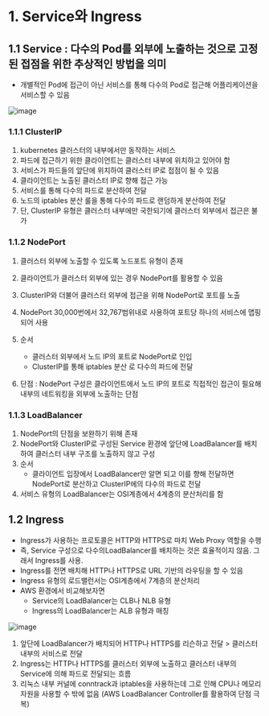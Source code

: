 # 1. Service와 Ingress
## 1.1 Service : 다수의 Pod를 외부에 노출하는 것으로 고정된 접점을 위한 추상적인 방법을 의미
   - 개별적인 Pod에 접근이 아닌 서비스를 통해 다수의 Pod로 접근해 어플리케이션을 서비스할 수 있음

![image](https://github.com/devhyunuk/eks-cloudnet/assets/49749510/b21b7441-aeee-43c8-a7e3-06c3d72906be)

### 1.1.1 ClusterIP
1. kubernetes 클러스터의 내부에서만 동작하는 서비스
2. 파드에 접근하기 위한 클라이언트는 클러스터 내부에 위치하고 있어야 함
3. 서비스가 파드들의 앞단에 위치하여 클러스터 IP로 접점이 될 수 있음
4. 클라이언트는 노출된 클러스터 IP로 향해 접근 가능
5. 서비스를 통해 다수의 파드로 분산하여 전달 
6. 노드의 iptables 분산 룰을 통해 다수의 파드로 랜덤하게 분산하여 전달
7. 단, ClusterIP 유형은 클러스터 내부에만 국한되기에 클러스터 외부에서 접근은 불가
   
### 1.1.2 NodePort
1. 클러스터 외부에 노출할 수 있도록 노드포트 유형이 존재
2. 클라이언트가 클러스터 외부에 있는 경우 NodePort를 활용할 수 있음
3. ClusterIP와 더불어 클러스터 외부에 접근을 위해 NodePort로 포트를 노출
4. NodePort 30,000번에서 32,767범위내로 사용하여 포트당 하나의 서비스에 맵핑되어 사용
5. 순서
   - 클러스터 외부에서 노드 IP의 포트로 NodePort로 인입
   - ClusterIP를 통해 iptables 분산 로 다수의 파드에 전달
  
6. 단점 : NodePort 구성은 클라이언트에서 노드 IP의 포트로 직접적인 접근이 필요해 내부의 네트워킹을 외부에 노출하는 단점

### 1.1.3 LoadBalancer
1. NodePort의 단점을 보완하기 위해 존재
2. NodePort와 ClusterIP로 구성된 Service 환경에 앞단에 LoadBalancer를 배치하여 클러스터 내부 구조를 노출하지 않고 구성
3. 순서
   - 클라이언트 입장에서 LoadBalancer만 알면 되고 이를 향해 전달하면 NodePort로 분산하고 ClusterIP에의 다수의 파드로 전달
4. 서비스 유형의 LoadBalancer는 OSI계층에서 4계층의 분산처리를 함

## 1.2 Ingress
- Ingress가 사용하는 프로토콜은 HTTP와 HTTPS로 마치 Web Proxy 역할을 수행
- 즉, Service 구성으로 다수의LoadBalancer를 배치하는 것은 효율적이지 않음. 그래서 Ingress를 사용.
- Ingress를 전면 배치해 HTTP나 HTTPS로 URL 기반의 라우팅을 할 수 있음
- Ingress 유형의 로드밸런서는 OSI계층에서 7계층의 분산처리
- AWS 환경에서 비교해보자면 
  - Service의 LoadBalancer는 CLB나 NLB 유형
  - Ingress의 LoadBalancer는 ALB 유형과 매칭

![image](https://github.com/devhyunuk/eks-cloudnet/assets/49749510/da3b54fa-ab77-4e48-9f1b-67539be3d4a2)

1. 앞단에 LoadBalancer가 배치되어 HTTP나 HTTPS를 리슨하고 전달 > 클러스터 내부의 서비스로 전달
2. Ingress는 HTTP나 HTTPS를 클러스터 외부에 노출하고 클러스터 내부의 Service에 의해 파드로 전달되는 흐름
3. 리눅스 내부 커널에 conntrack과 iptables을 사용하는데 그로 인해 CPU나 메모리 자원을 사용할 수 밖에 없음 (AWS LoadBalancer Controller를 활용하여 단점 극복)






